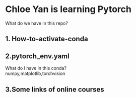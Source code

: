 # Chloe Yan is learning Pytorch  
What do we have in this repo?  

## 1. How-to-activate-conda

## 2.pytorch_env.yaml
What do I have in this conda?  
numpy,matplotlib,torchvision

## 3.Some links of online courses